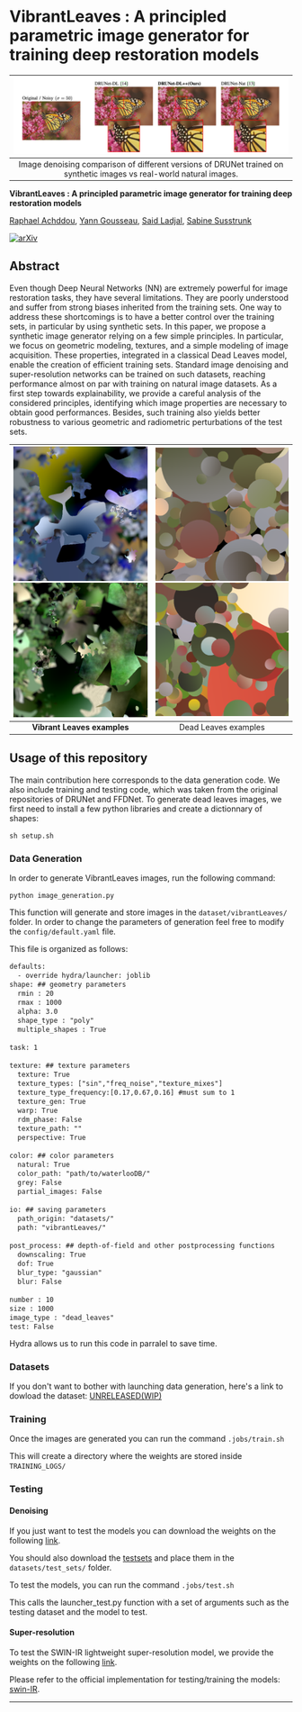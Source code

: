 # **VibrantLeaves : A principled parametric image generator for training deep restoration models**

|                                          ![teaser](readme_images/teaser.png)                                          |
| :------------------------------------------------------------------------------------------------------------------: |
| Image denoising comparison of different versions of DRUNet trained on synthetic images vs real-world natural images. |

**VibrantLeaves : A principled parametric image generator for training deep restoration models**

[Raphael Achddou](https://rachddou.github.io/), [Yann Gousseau](https://perso.telecom-paristech.fr/gousseau/), [Said Ladjal](https://perso.telecom-paristech.fr/ladjal/), [Sabine Susstrunk](https://www.epfl.ch/labs/ivrl/people/susstrunk/)

[![arXiv](https://img.shields.io/badge/arXiv-2504.10201-red)](https://arxiv.org/pdf/2504.10201)

## Abstract

Even though Deep Neural Networks (NN) are extremely powerful for image restoration tasks, they have several limitations. They are poorly understood and suffer from strong biases inherited from the training sets. One way to address these shortcomings is to have a better control over the training sets, in particular by using synthetic sets. In this paper, we propose a synthetic image generator relying on a few simple principles. In particular, we focus on geometric modeling, textures, and a simple modeling of image acquisition. These properties, integrated in a classical Dead Leaves model, enable the creation of efficient training sets. Standard image denoising and super-resolution networks can be trained on such datasets, reaching performance almost on par with training on natural image datasets. As a first step towards explainability, we provide a careful analysis of the considered principles, identifying which image properties are necessary to obtain good performances. Besides, such training also yields better robustness to various geometric and radiometric perturbations of the test sets.

| ![dl++](readme_images/im_first_page_2.png)  ![dl++](readme_images/im_first_page.png) | ![dl](readme_images/im_69809436.png)  ![dl](readme_images/im_69810650.png) |
| :------------------------------------------------------------------------------: | :--------------------------------------------------------------------: |
|                        **Vibrant Leaves examples**                        |                          Dead Leaves examples                          |

## Usage of this repository

The main contribution here corresponds to the data generation code. We also include training and testing code, which was taken from the original repositories of DRUNet and FFDNet. To generate dead leaves images, we first need to install a few python libraries and create a dictionnary of shapes:

```
sh setup.sh
```

### Data Generation

In order to generate  VibrantLeaves images, run the following command:

```
python image_generation.py
```

This function will generate and store images in the `dataset/vibrantLeaves/` folder. In order to change the parameters of generation feel free to modify the `config/default.yaml` file.

This file is organized as follows:

```
defaults:
  - override hydra/launcher: joblib
shape: ## geometry parameters
  rmin : 20
  rmax : 1000
  alpha: 3.0
  shape_type : "poly"
  multiple_shapes : True

task: 1

texture: ## texture parameters
  texture: True
  texture_types: ["sin","freq_noise","texture_mixes"]
  texture_type_frequency:[0.17,0.67,0.16] #must sum to 1
  texture_gen: True
  warp: True
  rdm_phase: False
  texture_path: ""
  perspective: True

color: ## color parameters
  natural: True
  color_path: "path/to/waterlooDB/"
  grey: False
  partial_images: False

io: ## saving parameters
  path_origin: "datasets/"
  path: "vibrantLeaves/"

post_process: ## depth-of-field and other postprocessing functions
  downscaling: True
  dof: True
  blur_type: "gaussian"
  blur: False

number : 10
size : 1000
image_type : "dead_leaves" 
test: False
```

Hydra allows us to run this code in parralel to save time.

### Datasets

If you don't want to bother with launching data generation, here's a link to dowload the dataset: [UNRELEASED(WIP)]()

### Training

Once the images are generated you can run the command `.jobs/train.sh`

This will create a directory where the weights are stored inside `TRAINING_LOGS/`

### Testing

#### Denoising

If you just want to test the models you can download the weights on the following [link](https://drive.switch.ch/index.php/s/Bmdq0lOHylwgb9d).

You should also download the [testsets](https://drive.switch.ch/index.php/s/jfh3N5ZNv1KVPpP) and place them in the `datasets/test_sets/` folder.

To test the models, you can run the command `.jobs/test.sh`

This calls the launcher_test.py function with a set of arguments such as the testing dataset and the model to test.

#### Super-resolution

To test the SWIN-IR lightweight super-resolution model, we provide the weights on the following [link](https://drive.switch.ch/index.php/s/uCdAIpnKEfE09xJ).

Please refer to the official implementation for testing/training the models: [swin-IR](https://github.com/JingyunLiang/SwinIR?tab=readme-ov-file).

---
